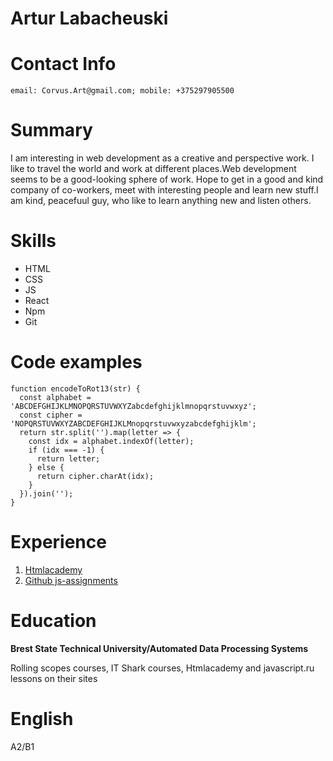 # Artur Labacheuski
 
# Contact Info
    
    email: Corvus.Art@gmail.com; mobile: +375297905500
 
# Summary
 
I am interesting in web development as a creative and perspective work. I like to travel the world and work at different places.Web development seems to be a good-looking sphere of work. Hope to get in a good and kind company of co-workers, meet with interesting people and learn new stuff.I am kind, peacefuul guy, who like to learn anything new and listen others.

# Skills

 * HTML
 * CSS
 * JS
 * React
 * Npm
 * Git
 
# Code examples

```
function encodeToRot13(str) {
  const alphabet = 'ABCDEFGHIJKLMNOPQRSTUVWXYZabcdefghijklmnopqrstuvwxyz';
  const cipher = 'NOPQRSTUVWXYZABCDEFGHIJKLMnopqrstuvwxyzabcdefghijklm';
  return str.split('').map(letter => {
    const idx = alphabet.indexOf(letter);
    if (idx === -1) {
      return letter;
    } else {
      return cipher.charAt(idx);
    }
  }).join('');
}
```

# Experience

1. [Htmlacademy](https://htmlacademy.ru/profile/id129589/achievements)
2. [Github js-assignments](https://github.com/CorvusArt/js-assignments) 

# Education

   **Brest State Technical University/Automated Data Processing Systems** 
   
Rolling scopes courses, IT Shark courses, Htmlacademy and javascript.ru lessons on their sites

# English 
A2/B1
